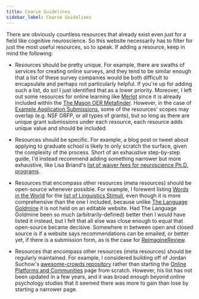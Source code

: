 ```yaml
---
title: Coarse Guidelines
sidebar_label: Coarse Guidelines
---
```


There are obviously countless resources that already exist even just for a field like cognitive neuroscience. So this website necessarily has to filter for just the most useful resources, so to speak. If adding a resource, keep in mind the following:

* Resources should be pretty unique. For example, there are swaths of services for creating online surveys, and they tend to be similar enough that a list of these survey companies would be both difficult to encapsulate and perhaps not particularly helpful. If you're up for adding such a list, do so! I just identified that as a lower priority. Moreover, I left out some resources for online learning like [Merlot](https://www.merlot.org) since it is already included within the [The Mason OER Metafinder](https://oer.deepwebaccess.com). However, in the case of [Example Application Submissions](opportunities/example-submissions), some of the resources' scopes may overlap (e.g. NSF GRFP, or all types of grants), but so long as there are unique grant submissions under each resource, each resource adds unique value and should be included.

* Resources should be specific. For example, a blog post or tweet about applying to graduate school is likely to only scratch the surface, given the complexity of the process. Short of an exhaustive step-by-step guide, I'd instead recommend adding something narrower but more exhaustive, like Lisa Briand's [list of waiver fees for neuroscience Ph.D. programs](https://docs.google.com/spreadsheets/d/10R0epmS9wthYqchUg_DhQN4NAkNxAkyuVA9NgZG2sWA/edit#gid=0).

* Resources that encompass other resources (meta resources) should be open-source whenever possible. For example, I forewent listing [Words in the World](http://wordsintheworld.ca/research/resources-by-language) for the [list of Linguistics Stimuli](running-studies/execution/stimuli/experiment-stimuli/linguistics), even though it is more comprehensive than the one I included, because unlike [The Language Goldmine](http://languagegoldmine.com) it is not held on an editable website. Had The Language Goldmine been so much (arbitrarily-defined) better then I would have listed it instead, but I felt that all else was close enough to equal that open-source became decisive. Somewhere in between open and closed source is if a website says recommendations can be emailed, or better yet, if there is a submission form, as is the case for [ReimagineReview](https://reimaginereview.asapbio.org).

* Resources that encompass other resources (meta resources) should be regularly maintained. For example, I considered building off of Jordan Suchow's [awesome-crowds repository](https://github.com/suchow/awesome-crowds) rather than starting the [Online Platforms and Communities](running-studies/execution/online-platforms-communities) page from scratch. However, his list has not been updated in a few years, and it was broad enough beyond online psychology studies that it seemed there was more to gain than lose by starting a narrower page.
